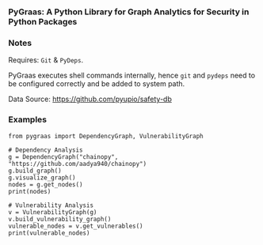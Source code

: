 ### PyGraas: A Python Library for Graph Analytics for Security in Python Packages

### Notes

Requires: `Git` & `PyDeps`.

PyGraas executes shell commands internally, hence `git` and `pydeps` need to 
be configured correctly and be added to system path.

Data Source: https://github.com/pyupio/safety-db

### Examples

```
from pygraas import DependencyGraph, VulnerabilityGraph

# Dependency Analysis
g = DependencyGraph("chainopy", "https://github.com/aadya940/chainopy")
g.build_graph()
g.visualize_graph()
nodes = g.get_nodes()
print(nodes)

# Vulnerability Analysis
v = VulnerabilityGraph(g)
v.build_vulnerability_graph()
vulnerable_nodes = v.get_vulnerables()
print(vulnerable_nodes)
```


